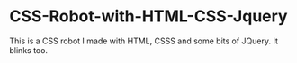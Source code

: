 # CSS-Robot-with-HTML-CSS-Jquery

This is a CSS robot I made with HTML, CSSS and some bits of JQuery. It blinks too.
